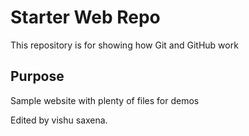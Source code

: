 # Starter Web Repo

This repository is for showing how Git and GitHub work

## Purpose

Sample website with plenty of files for demos

Edited by vishu saxena.